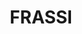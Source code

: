---
title: "FRASSI"
description: "FRASSI"
layout: shop
keywords:
  - 美食競賽
  - 台灣美食
  - 美食精選
datePublished: "2025-06-30"
dateModified: "2025-07-03"
city: "台北市"
district: "中山區"
address: "台北市中山區樂群三路299號1樓"
phone: "0285026383"
geo: "25.08284602265379, 121.5591589303933"
google_map: "https://maps.app.goo.gl/5wvjyNiHCT7kRK4HA"
footinder: "https://footinder.com.tw/%E5%8F%B0%E5%8C%97%E5%B8%82%E4%B8%AD%E5%B1%B1%E5%8D%80/50250/"
official: "https://www.frassi.com.tw/"
award:
  - name: "500盤"
    year: "2024"
    entries:
      - dishes:
          - "手工義式雞蛋麵、松露、帕瑪森起司"

---